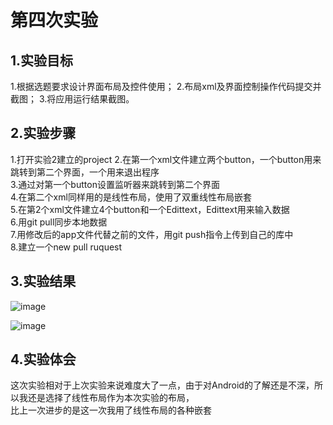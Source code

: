 # 第四次实验
 
 ## 1.实验目标
 
 1.根据选题要求设计界面布局及控件使用；
 2.布局xml及界面控制操作代码提交并截图；
 3.将应用运行结果截图。
 
 ## 2.实验步骤
 
 1.打开实验2建立的project
 2.在第一个xml文件建立两个button，一个button用来跳转到第二个界面，一个用来退出程序  
 3.通过对第一个button设置监听器来跳转到第二个界面  
 4.在第二个xml同样用的是线性布局，使用了双重线性布局嵌套  
 5.在第2个xml文件建立4个button和一个Edittext，Edittext用来输入数据  
 6.用git pull同步本地数据  
 7.用修改后的app文件代替之前的文件，用git push指令上传到自己的库中  
 8.建立一个new pull ruquest
 
 ## 3.实验结果
 
 ![image](https://github.com/1614080901144/android-labs-2018/blob/master/com1614080901144/yc.PNG)
 
 ![image](https://github.com/1614080901144/android-labs-2018/blob/master/com1614080901144/yc2.PNG)

 
 ## 4.实验体会
 
 这次实验相对于上次实验来说难度大了一点，由于对Android的了解还是不深，所以我还是选择了线性布局作为本次实验的布局，  
 比上一次进步的是这一次我用了线性布局的各种嵌套
